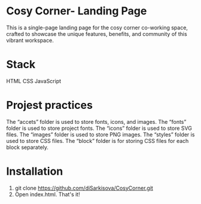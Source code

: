 # Cosy Corner- Landing Page
This is a single-page landing page for the cosy corner co-working space, crafted to showcase the unique features, benefits, and community of this vibrant workspace.
# Stack
HTML
CSS
JavaScript
# Projest practices
The “accets” folder is used to store fonts, icons, and images.
  The “fonts” folder is used to store project fonts.
  The “icons” folder is used to store SVG files.
  The “images” folder is used to store PNG images.
The “styles” folder is used to store CSS files.
The “block” folder is for storing CSS files for each block separately.
# Installation
1. git clone https://github.com/diSarkisova/CosyCorner.git
2. Open index.html. That's it!

